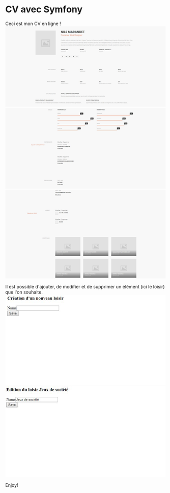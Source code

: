CV avec Symfony
========================

Ceci est mon CV en ligne ! 
![Capture](/Capture1.JPG)
![Capture2](/Capture2.JPG)
![Capture3](/Capture3.JPG)

Il est possible d'ajouter, de modifier et de supprimer un élément (ici le loisir) que l'on souhaite.
![Capture4](/Capture4.JPG)
![Capture5](/Capture5.JPG)

Enjoy!

[1]:  https://symfony.com/doc/3.4/setup.html
[6]:  https://symfony.com/doc/current/bundles/SensioFrameworkExtraBundle/index.html
[7]:  https://symfony.com/doc/3.4/doctrine.html
[8]:  https://symfony.com/doc/3.4/templating.html
[9]:  https://symfony.com/doc/3.4/security.html
[10]: https://symfony.com/doc/3.4/email.html
[11]: https://symfony.com/doc/3.4/logging.html
[13]: https://symfony.com/doc/current/bundles/SensioGeneratorBundle/index.html
[14]: https://symfony.com/doc/current/setup/built_in_web_server.html
